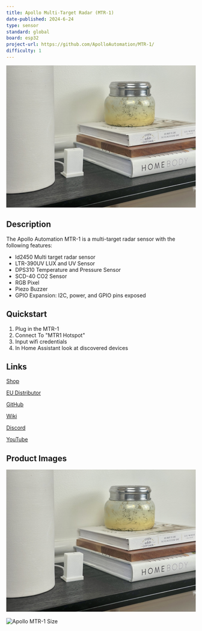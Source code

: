 ```yaml
---
title: Apollo Multi-Target Radar (MTR-1)
date-published: 2024-6-24
type: sensor
standard: global
board: esp32
project-url: https://github.com/ApolloAutomation/MTR-1/
difficulty: 1
---
```


![Apollo MTR-1](Apollo-MTR-1.jpg "Apollo MTR-1")

## Description

The Apollo Automation MTR-1 is a multi-target radar sensor with the following features:

- ld2450 Multi target radar sensor
- LTR-390UV LUX and UV Sensor
- DPS310 Temperature and Pressure Sensor
- SCD-40 CO2 Sensor
- RGB Pixel
- Piezo Buzzer
- GPIO Expansion: I2C, power, and GPIO pins exposed

## Quickstart

1. Plug in the MTR-1
2. Connect To "MTR1 Hotspot"
3. Input wifi credentials
4. In Home Assistant look at discovered devices

## Links

[Shop](https://apolloautomation.com/products/mtr-1)

[EU Distributor](https://opencircuit.shop/brand/apollo-automation)

[GitHub](https://github.com/ApolloAutomation/MTR-1)

[Wiki](https://wiki.apolloautomation.com/)

[Discord](https://discord.gg/mMNgQPyF94)

[YouTube](https://www.youtube.com/@ApolloAutomation)

## Product Images

![Apollo MTR-1](Apollo-MTR-1.jpg "Apollo MTR-1")

![Apollo MTR-1 Size](Apollo-MTR-1-Size.jpg "Apollo MTR-1 Size")
